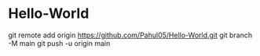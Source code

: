 # Hello-World

git remote add origin https://github.com/Pahul05/Hello-World.git
git branch -M main
git push -u origin main
